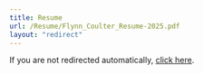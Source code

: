 ```yaml
---
title: Resume
url: /Resume/Flynn_Coulter_Resume-2025.pdf
layout: "redirect"
---
```


If you are not redirected automatically, [click here](Flynn_Coulter_Resume-2025.pdf).